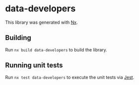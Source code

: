 # data-developers

This library was generated with [Nx](https://nx.dev).

## Building

Run `nx build data-developers` to build the library.

## Running unit tests

Run `nx test data-developers` to execute the unit tests via [Jest](https://jestjs.io).
